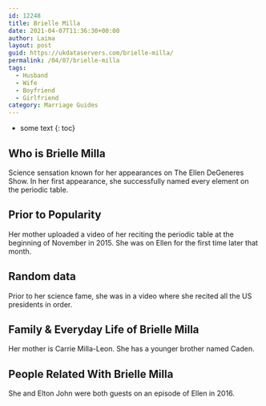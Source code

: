 ```yaml
---
id: 12248
title: Brielle Milla
date: 2021-04-07T11:36:30+00:00
author: Laima
layout: post
guid: https://ukdataservers.com/brielle-milla/
permalink: /04/07/brielle-milla
tags:
  - Husband
  - Wife
  - Boyfriend
  - Girlfriend
category: Marriage Guides
---
```


* some text
{: toc}


## Who is Brielle Milla
                  
                  
                  
Science sensation known for her appearances on The Ellen DeGeneres Show. In her first appearance, she successfully named every element on the periodic table. 
                  
              
            
              
            
                
                
                
## Prior to Popularity
                  
                  
                  
Her mother uploaded a video of her reciting the periodic table at the beginning of November in 2015. She was on Ellen for the first time later that month.
                  
              
            
              
            
                
                
                
## Random data
                  
                  
                  
Prior to her science fame, she was in a video where she recited all the US presidents in order.
                  
              
            
              
            
                
                
                
## Family & Everyday Life of Brielle Milla
                  
                  
                  
Her mother is Carrie Milla-Leon. She has a younger brother named Caden.
                  
              
            
              
            
                
                
                
## People Related With Brielle Milla
                  
                  
                  
She and Elton John were both guests on an episode of Ellen in 2016.
                  
              
            
              
            
                
              
            
              
              
            
            
              
            
          
          
          